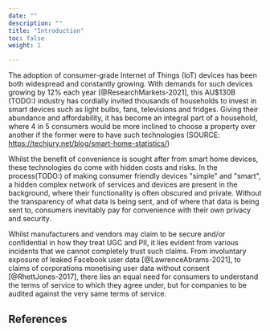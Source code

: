 ```yaml
---
date: ""
description: ""
title: "Introduction"
toc: false
weight: 1

---
```


The adoption of consumer-grade Internet of Things (IoT) devices has been both widespread and constantly growing. With demands for such devices growing by 12% each year [@ResearchMarkets-2021], this AU$130B (TODO:) industry has cordially invited thousands of households to invest in smart devices such as light bulbs, fans, televisions and fridges. Giving their abundance and affordability, it has become an integral part of a household, where 4 in 5 consumers would be more inclined to choose a property over another if the former were to have such technologies (SOURCE: https://techjury.net/blog/smart-home-statistics/)



Whilst the benefit of convenience is sought after from smart home devices, these technologies do come with hidden costs and risks. In the process(TODO:) of making consumer friendly devices "simple" and "smart", a hidden complex network of services and devices are present in the background, where their functionality is often obscured and private. Without the transparency of what data is being sent, and of where that data is being sent to, consumers inevitably pay for convenience with their own privacy and security.

Whilst manufacturers and vendors may claim to be secure and/or confidential in how they treat UGC and PII, it lies evident from various incidents that we cannot completely trust such claims.
From involuntary exposure of leaked Facebook user data [@LawrenceAbrams-2021], to claims of corporations monetising user data without consent [@RhettJones-2017], there lies an equal need for consumers to understand the terms of service to which they agree under, but for companies to be audited against the very same terms of service.

## References